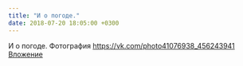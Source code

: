 ```yaml
---
title: "И о погоде."
date: 2018-07-20 18:05:00 +0300
---
```


И о погоде.
Фотография
<a class="vk-attach" href="https://vk.com/photo41076938_456243941">https://vk.com/photo41076938_456243941</a>
<a class="vk-attach" href="https://vk.com/photo41076938_456243941">Вложение</a>
